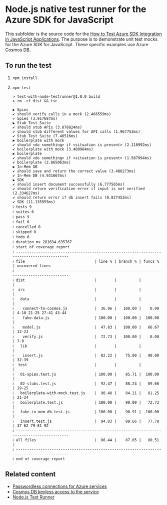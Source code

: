 # Node.js native test runner for the Azure SDK for JavaScript

This subfolder is the source code for the [How to Test Azure SDK Integration in JavaScript Applications](https://learn.microsoft.com/azure/developer/javascript/sdk/test-sdk-integration). The purpose is to demonstrate unit test mocks for the Azure SDK for JavaScript. These specific examples use Azure Cosmos DB. 

## To run the test

1. `npm install`
3. `npm test`

    ```console
    > test-with-node-testrunner@1.0.0 build
    > rm -rf dist && tsc

    ▶ Spies
    ✔ should verify calls in a mock (2.466559ms)
    ✔ Spies (3.917687ms)
    ▶ Stub Test Suite
    ✔ should stub APIs (3.878824ms)
    ✔ should stub different values for API calls (1.967753ms)
    ✔ Stub Test Suite (7.46516ms)
    ▶ boilerplate with mock
    ✔ should <do something> if <situation is present> (2.118992ms)
    ✔ boilerplate with mock (3.480984ms)
    ▶ boilerplate
    ✔ should <do something> if <situation is present> (1.587994ms)
    ✔ boilerplate (2.865063ms)
    ▶ In-Mem DB
    ✔ should save and return the correct value (3.486273ms)
    ✔ In-Mem DB (4.931667ms)
    ▶ SDK
    ✔ should insert document successfully (6.777565ms)
    ✔ should return verification error if input is not verified (2.334627ms)
    ✔ should return error if db insert fails (0.827453ms)
    ✔ SDK (11.135955ms)
    ℹ tests 9
    ℹ suites 6
    ℹ pass 9
    ℹ fail 0
    ℹ cancelled 0
    ℹ skipped 0
    ℹ todo 0
    ℹ duration_ms 281634.635767
    ℹ start of coverage report
    ℹ ------------------------------------------------------------------------------------------
    ℹ file                               | line % | branch % | funcs % | uncovered lines
    ℹ ------------------------------------------------------------------------------------------
    ℹ dist                               |        |          |         | 
    ℹ  src                               |        |          |         | 
    ℹ   data                             |        |          |         | 
    ℹ    connect-to-cosmos.js            |  36.96 |   100.00 |    0.00 | 4-10 21-25 27-41 43-44
    ℹ    fake-data.js                    | 100.00 |   100.00 |  100.00 | 
    ℹ    model.js                        |  47.83 |   100.00 |   66.67 | 12-23
    ℹ    verify.js                       |  72.73 |   100.00 |    0.00 | 7-9
    ℹ   lib                              |        |          |         | 
    ℹ    insert.js                       |  82.22 |    75.00 |   90.00 | 32-39
    ℹ  test                              |        |          |         | 
    ℹ   01-spies.test.js                 | 100.00 |    85.71 |  100.00 | 
    ℹ   02-stubs.test.js                 |  92.47 |    88.24 |   89.66 | 19-25
    ℹ   boilerplate-with-mock.test.js    |  90.48 |    84.21 |   81.25 | 21-24
    ℹ   boilerplate.test.js              | 100.00 |    90.00 |   72.73 | 
    ℹ   fake-in-mem-db.test.js           | 100.00 |    90.91 |  100.00 | 
    ℹ   insert.test.js                   |  94.83 |    89.66 |   77.78 | 37 62 79-81 92
    ℹ ------------------------------------------------------------------------------------------
    ℹ all files                          |  86.44 |    87.05 |   80.51 | 
    ℹ ------------------------------------------------------------------------------------------
    ℹ end of coverage report
    ```

## Related content

* [Passwordless connections for Azure services](https://learn.microsoft.com/azure/developer/intro/passwordless-overview)
* [Cosmos DB keyless access to the service](https://learn.microsoft.com/azure/cosmos-db/role-based-access-control)
* [Node.js Test Runner](https://nodejs.org/docs/latest/api/test.html#test-runner)